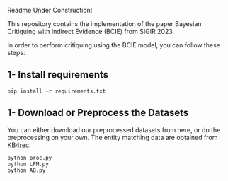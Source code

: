 Readme Under Construction!


This repository contains the implementation of the paper Bayesian Critiquing with Indirect Evidence (BCIE) from SIGIR 2023.

In order to perform critiquing using the BCIE model, you can follow these steps:

## 1- Install requirements
~~~
pip install -r requirements.txt
~~~
## 1- Download or Preprocess the Datasets
You can either download our preprocessed datasets from here, or do the preprocessing on your own. The entity matching data are obtained from [KB4rec](https://github.com/RUCDM/KB4Rec).
~~~
python proc.py
python LFM.py
python AB.py
~~~
